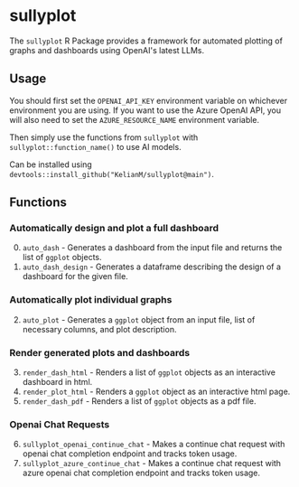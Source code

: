 # sullyplot

The `sullyplot` R Package provides a framework for automated plotting of graphs and dashboards using OpenAI's latest LLMs.

## Usage

You should first set the `OPENAI_API_KEY` environment variable on whichever environment you are using.
If you want to use the Azure OpenAI API, you will also need to set the `AZURE_RESOURCE_NAME` environment variable.

Then simply use the functions from `sullyplot` with `sullyplot::function_name()` to use AI models.

Can be installed using `devtools::install_github("KelianM/sullyplot@main")`.

## Functions

### Automatically design and plot a full dashboard

0. `auto_dash` - Generates a dashboard from the input file and returns the list of `ggplot` objects.
1. `auto_dash_design` - Generates a dataframe describing the design of a dashboard for the given file.

### Automatically plot individual graphs

2. `auto_plot` - Generates a `ggplot` object from an input file, list of necessary columns, and plot description.

### Render generated plots and dashboards
3. `render_dash_html` - Renders a list of `ggplot` objects as an interactive dashboard in html.
4. `render_plot_html` - Renders a `ggplot` object as an interactive html page.
5. `render_dash_pdf` - Renders a list of `ggplot` objects as a pdf file.

### Openai Chat Requests
6. `sullyplot_openai_continue_chat` - Makes a continue chat request with openai chat completion endpoint and tracks token usage.
7. `sullyplot_azure_continue_chat` - Makes a continue chat request with azure openai chat completion endpoint and tracks token usage.